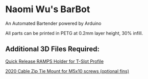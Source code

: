 # Naomi Wu's BarBot
An Automated Bartender powered by Arduino  

All parts can be printed in PETG at 0.2mm layer height, 30% infill.


## Additional 3D Files Required:

[Quick Release RAMPS Holder for T-Slot Profile](https://www.thingiverse.com/thing:2169986)  

[2020 Cable Zip Tie Mount for M5x10 screws (optional fins)](https://www.thingiverse.com/thing:2486032)  
